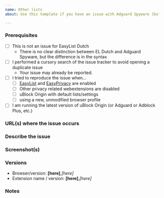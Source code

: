 ```yaml
---
name: Other lists 
about: Use this template if you have an issue with Adguard Spyware (Dutch) and Nano anti-Adblock

---
```

<!-- Replace the bracketed [...] placeholders with your own information. -->

<!-- Any additions, changes or removals is at the Authors discretion. 
You're free to counterargue (to a certain point) if you disagree with the decision. 
To avoid being banned, don't constantly re-open or create new (related) issue reports.
-->

<!-- Just include the website URL in the Title line of this issue report -->

### Prerequisites
<!-- Check the appropriate boxes before you submit your issue -->
- [ ] This is not an issue for EasyList Dutch 
    - There is no clear distinction between EL Dutch and Adguard Spyware, but the difference is in the syntax
- [ ] I performed a cursory search of the issue tracker to avoid opening a duplicate issue
    - Your issue may already be reported.
- [ ] I tried to reproduce the issue when...
    - [ ] [EasyList](https://easylist.to/easylist/easylist.txt) and [EasyPrivacy](https://easylist.to/easylist/easyprivacy.txt) are enabled
    - [ ] Other privacy related webextensions are disabled <!-- Just to ensure there is no issues or conflicts with other webbrowser extensions. -->
    - [ ] uBlock Origin with default lists/settings
    - [ ] using a new, unmodified browser profile
- [ ] I am running the latest version of uBlock Origin (or Adguard or Adblock Plus, etc.)

### URL(s) where the issue occurs
<!-- [At least one URL for a web page where the clearly described issue occurs is **mandatory**. The backticks surrounding the URLs is important, it prevents the URL from being clickable. Warn with "NSFW" where applicable.] -->

### Describe the issue
<!-- [Be as clear as possible: nobody can read mind, and nobody is looking at your issue over your shoulder.] --> 
<!-- Just a description of the issue when you visit the site. Or steps on reproducing this  -->

### Screenshot(s)
<!-- [Screenshot(s) for difficult to describe visual issues are **mandatory**. Post links instead of **Inline Images** for Screenshots containing **Adult material**.] -->

### Versions
- Browser/version: **[here]**,*[here]*
- Extension name / version: **[here]**,*[here]*

### Notes
<!-- [Add here the result of whatever investigation work you have done: please investigate the issues you report -- this prevents burdening other volunteers. This is especially true for issues arising from settings which are very different from default ones.] -->
<!-- If you suspect certain filters (this helps spending time to debug it manually).
If you have a screen shot of the issue or advert, this will help to highlight it. -->
